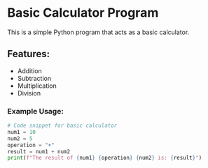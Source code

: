# Basic Calculator Program

This is a simple Python program that acts as a basic calculator.

## Features:
- Addition
- Subtraction
- Multiplication
- Division

### Example Usage:
```python
# Code snippet for basic calculator
num1 = 10
num2 = 5
operation = "+"
result = num1 + num2
print(f"The result of {num1} {operation} {num2} is: {result}")
